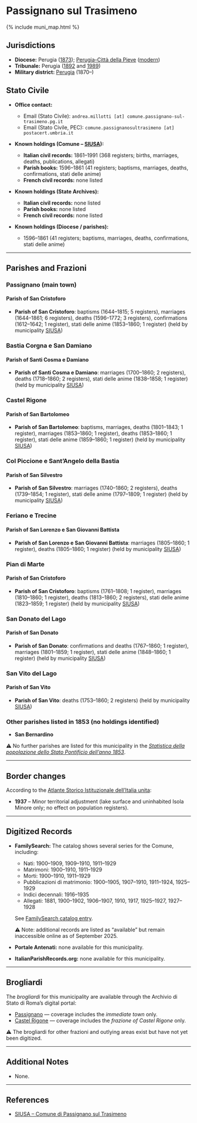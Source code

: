 # Passignano sul Trasimeno

{% include muni_map.html %}

## Jurisdictions

* **Diocese:** Perugia ([1873](https://www.google.it/books/edition/Il_libro_de_comuni_del_Regno_d_Italia_co/WF9mfeJJcDEC?gbpv=1)); [Perugia–Città della Pieve](../dio/perugia.md) ([modern](https://www.chiesacattolica.it/annuario-cei/ricerca-parrocchie/))
* **Tribunale:** Perugia ([1892](https://www.google.it/books/edition/Bollettino_ufficiale_del_Ministero_di_gr/kRXd4t5fK-0C?hl=en&gbpv=1&pg=PA457&printsec=frontcover) and [1989](https://www.google.it/books/edition/Gazzetta_ufficiale_della_Repubblica_ital/-Z6nogg-qMQC?hl=en&gbpv=1&pg=RA8-PA38&printsec=frontcover))
* **Military district:** [Perugia](../mil/perugia.md) (1870–)

## Stato Civile

* **Office contact:**

  * Email (Stato Civile): `andrea.millotti [at] comune.passignano-sul-trasimeno.pg.it`
  * Email (Stato Civile, PEC): `comune.passignanosultrasimeno [at] postacert.umbria.it`

* **Known holdings (Comune – [SIUSA](https://siusa-archivi.cultura.gov.it/cgi-bin/siusa/pagina.pl?TipoPag=comparc&Chiave=308718)):**

  * **Italian civil records:** 1861–1991 (368 registers; births, marriages, deaths, publications, allegati)
  * **Parish books:** 1596–1861 (41 registers; baptisms, marriages, deaths, confirmations, stati delle anime)
  * **French civil records:** none listed

* **Known holdings (State Archives):**

  * **Italian civil records:** none listed
  * **Parish books:** none listed
  * **French civil records:** none listed

* **Known holdings (Diocese / parishes):**

  * 1596–1861 (41 registers; baptisms, marriages, deaths, confirmations, stati delle anime)

---

## Parishes and Frazioni

### Passignano (main town)

#### Parish of San Cristoforo

* **Parish of San Cristoforo**: baptisms (1644–1815; 5 registers), marriages (1644–1861; 6 registers), deaths (1596–1772; 3 registers), confirmations (1612–1642; 1 register), stati delle anime (1853–1860; 1 register) (held by municipality [SIUSA](https://siusa-archivi.cultura.gov.it/cgi-bin/siusa/pagina.pl?Chiave=308718))

### Bastia Corgna e San Damiano

#### Parish of Santi Cosma e Damiano

* **Parish of Santi Cosma e Damiano**: marriages (1700–1860; 2 registers), deaths (1718–1860; 2 registers), stati delle anime (1838–1858; 1 register) (held by municipality [SIUSA](https://siusa-archivi.cultura.gov.it/cgi-bin/siusa/pagina.pl?Chiave=308718))

### Castel Rigone

#### Parish of San Bartolomeo

* **Parish of San Bartolomeo**: baptisms, marriages, deaths (1801–1843; 1 register), marriages (1853–1860; 1 register), deaths (1853–1860; 1 register), stati delle anime (1859–1860; 1 register) (held by municipality [SIUSA](https://siusa-archivi.cultura.gov.it/cgi-bin/siusa/pagina.pl?Chiave=308718))

### Col Piccione e Sant’Angelo della Bastia

#### Parish of San Silvestro

* **Parish of San Silvestro**: marriages (1740–1860; 2 registers), deaths (1739–1854; 1 register), stati delle anime (1797–1809; 1 register) (held by municipality [SIUSA](https://siusa-archivi.cultura.gov.it/cgi-bin/siusa/pagina.pl?Chiave=308718))

### Feriano e Trecine

#### Parish of San Lorenzo e San Giovanni Battista

* **Parish of San Lorenzo e San Giovanni Battista**: marriages (1805–1860; 1 register), deaths (1805–1860; 1 register) (held by municipality [SIUSA](https://siusa-archivi.cultura.gov.it/cgi-bin/siusa/pagina.pl?Chiave=308718))

### Pian di Marte

#### Parish of San Cristoforo

* **Parish of San Cristoforo**: baptisms (1761–1808; 1 register), marriages (1810–1860; 1 register), deaths (1813–1860; 2 registers), stati delle anime (1823–1859; 1 register) (held by municipality [SIUSA](https://siusa-archivi.cultura.gov.it/cgi-bin/siusa/pagina.pl?Chiave=308718))

### San Donato del Lago

#### Parish of San Donato

* **Parish of San Donato**: confirmations and deaths (1767–1860; 1 register), marriages (1801–1859; 1 register), stati delle anime (1848–1860; 1 register) (held by municipality [SIUSA](https://siusa-archivi.cultura.gov.it/cgi-bin/siusa/pagina.pl?Chiave=308718))

### San Vito del Lago

#### Parish of San Vito

* **Parish of San Vito**: deaths (1753–1860; 2 registers) (held by municipality [SIUSA](https://siusa-archivi.cultura.gov.it/cgi-bin/siusa/pagina.pl?Chiave=308718))

### Other parishes listed in 1853 (no holdings identified)

* **San Bernardino**

⚠️ No further parishes are listed for this municipality in the *[Statistica della popolazione dello Stato Pontificio dell’anno 1853](https://www.google.it/books/edition/Statistics_della_popolazione_dello_Stato/v6dCAQAAMAAJ)*.

---

## Border changes

According to the [Atlante Storico Istituzionale dell’Italia unita](http://dati.san.beniculturali.it/asi/local/detail.html?UA05108):

* **1937** – Minor territorial adjustment (lake surface and uninhabited Isola Minore only; no effect on population registers).

---

## Digitized Records

* **FamilySearch:** The catalog shows several series for the Comune, including:

  * Nati: 1900–1909, 1909–1910, 1911–1929
  * Matrimoni: 1900–1910, 1911–1929
  * Morti: 1900–1910, 1911–1929
  * Pubblicazioni di matrimonio: 1900–1905, 1907–1910, 1911–1924, 1925–1929
  * Indici decennali: 1916–1935
  * Allegati: 1881, 1900–1902, 1906–1907, 1910, 1917, 1925–1927, 1927–1928

  See [FamilySearch catalog entry](https://www.familysearch.org/en/search/catalog/835194).

  ⚠️ Note: additional records are listed as “available” but remain inaccessible online as of September 2025.

* **Portale Antenati:** none available for this municipality.

* **ItalianParishRecords.org:** none available for this municipality.

---

## Brogliardi

The *brogliardi* for this municipality are available through the Archivio di Stato di Roma’s digital portal:

* [Passignano](https://imagoarchiviodistatoroma.cultura.gov.it/Gregoriano/s_brogliardi.php?Provincia=Perugia&Denominazione=Passignano) — coverage includes the *immediate town* only.
* [Castel Rigone](https://imagoarchiviodistatoroma.cultura.gov.it/Gregoriano/s_brogliardi.php?Provincia=Perugia&Denominazione=Castel%20Rigone) — coverage includes the *frazione of Castel Rigone* only.

⚠️ The brogliardi for other frazioni and outlying areas exist but have not yet been digitized.

---

## Additional Notes

* None.

---

## References

* [SIUSA – Comune di Passignano sul Trasimeno](https://siusa-archivi.cultura.gov.it/cgi-bin/siusa/pagina.pl?TipoPag=comparc&Chiave=308718)
